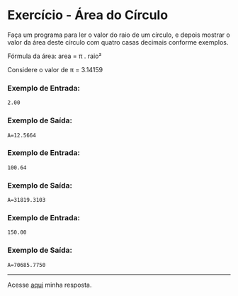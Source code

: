 # Exercício - Área do Círculo

Faça um programa para ler o valor do raio de um círculo, e depois mostrar o valor da área deste círculo com quatro casas decimais conforme exemplos.

Fórmula da área: area = π . raio²

Considere o valor de π = 3.14159

### Exemplo de Entrada:

```
2.00
```

### Exemplo de Saída:

```
A=12.5664
```

### Exemplo de Entrada:

```
100.64
```

### Exemplo de Saída:

```
A=31819.3103
```

### Exemplo de Entrada:

```
150.00
```

### Exemplo de Saída:

```
A=70685.7750
```
---

Acesse [aqui](https://github.com/JonathanBarr0s/Udemy-Java/blob/main/Se%C3%A7%C3%A3o%2004%20-%20Estrutura%20Sequencial/02.%20Somando%20N%C3%BAmeros/SomandoNumeros/src/Main.java) minha resposta.
